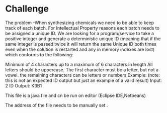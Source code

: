 # Challenge

The problem
-When synthesizing chemicals we need to be able to keep track of each batch. For Intellectual Property reasons each batch needs to be assigned a unique ID. We are looking for a program/service to take a positive integer and generate a deterministic unique ID (meaning that if the same integer is passed twice it will return the same Unique ID both times even when the solution is restarted and any in memory indexes are lost) which conforms to the following:

Minimum of 4 characters up to a maximum of 6 characters in length
All letters should be uppercase.
The first character must be a letter, but not a vowel.
the remaining characters can be letters or numbers
Example:
(note: this is not an expected ID output but just an example of a valid result)
Input: 2
ID Output: K3B1


This file is a java file and cn be run on editor (Eclipse IDE,Netbeans)

The address of the file needs to be manually set .
